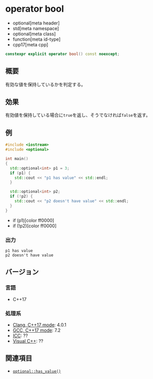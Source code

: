 # operator bool
* optional[meta header]
* std[meta namespace]
* optional[meta class]
* function[meta id-type]
* cpp17[meta cpp]

```cpp
constexpr explicit operator bool() const noexcept;
```

## 概要
有効な値を保持しているかを判定する。


## 効果
有効値を保持している場合に`true`を返し、そうでなければ`false`を返す。


## 例
```cpp example
#include <iostream>
#include <optional>

int main()
{
  std::optional<int> p1 = 3;
  if (p1) {
    std::cout << "p1 has value" << std::endl;
  }

  std::optional<int> p2;
  if (!p2) {
    std::cout << "p2 doesn't have value" << std::endl;
  }
}
```
* if (p1)[color ff0000]
* if (!p2)[color ff0000]

### 出力
```
p1 has value
p2 doesn't have value
```

## バージョン
### 言語
- C++17

### 処理系
- [Clang, C++17 mode](/implementation.md#clang): 4.0.1
- [GCC, C++17 mode](/implementation.md#gcc): 7.2
- [ICC](/implementation.md#icc): ??
- [Visual C++](/implementation.md#visual_cpp): ??


## 関連項目
- [`optional::has_value()`](has_value.md)
